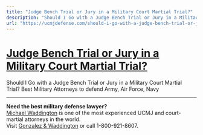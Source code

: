 ```yaml
---
title: "Judge Bench Trial or Jury in a Military Court Martial Trial?"
description: "Should I Go with a Judge Bench Trial or Jury in a Military Court Martial Trial? Best Military Attorneys to defend Army, Air Force, Navy"
url: "https://ucmjdefense.com/should-i-go-with-a-judge-bench-trial-or-jury-in-a-military-court-martial-trial.html"
---
```


# [Judge Bench Trial or Jury in a Military Court Martial Trial?](https://ucmjdefense.com/should-i-go-with-a-judge-bench-trial-or-jury-in-a-military-court-martial-trial.html)

Should I Go with a Judge Bench Trial or Jury in a Military Court Martial Trial? Best Military Attorneys to defend Army, Air Force, Navy

---

**Need the best military defense lawyer?**  
[Michael Waddington](https://ucmjdefense.com/attorneys/michael-stewart-waddington-partner.html) is one of the most experienced UCMJ and court-martial attorneys in the world.  
Visit [Gonzalez & Waddington](https://ucmjdefense.com) or call 1-800-921-8607.

